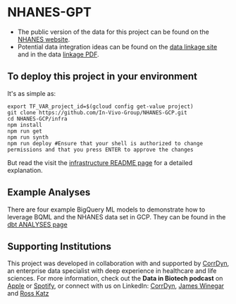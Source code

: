 # NHANES-GPT

- The public version of the data for this project can be found on the [NHANES website](https://www.cdc.gov/nchs/nhanes/index.htm).
- Potential data integration ideas can be found on the [data linkage site](https://www.cdc.gov/nchs/data-linkage/index.htm) and in the data [linkage PDF](https://www.cdc.gov/nchs/data/datalinkage/LinkageTable_1.pdf).

## To deploy this project in your environment

It's as simple as:

```{bash}
export TF_VAR_project_id=$(gcloud config get-value project)
git clone https://github.com/In-Vivo-Group/NHANES-GCP.git
cd NHANES-GCP/infra
npm install
npm run get
npm run synth
npm run deploy #Ensure that your shell is authorized to change permissions and that you press ENTER to approve the changes
```

But read the visit the [infrastructure README page](infra/README.md) for a detailed explanation. 

## Example Analyses

There are four example BigQuery ML models to demonstrate how to leverage BQML and the NHANES data set in GCP. They can be found in the [dbt ANALYSES page](dbt/analyses)

## Supporting Institutions

This project was developed in collaboration with and supported by [CorrDyn](https://www.corrdyn.com/), an enterprise data specialist with deep experience in healthcare and life sciences. For more information, check out the **Data in Biotech podcast** on [Apple](https://podcasts.apple.com/gb/podcast/data-in-biotech/id1708993594) or [Spotify](https://open.spotify.com/show/1KWmoMpvibsK9KFiVy8v83?si=444cda29472d427e), or connect with us on LinkedIn: [CorrDyn](https://www.linkedin.com/company/corrdyn/), [James Winegar](https://www.linkedin.com/in/james-winegar/) and [Ross Katz](https://www.linkedin.com/in/b-ross-katz/)
